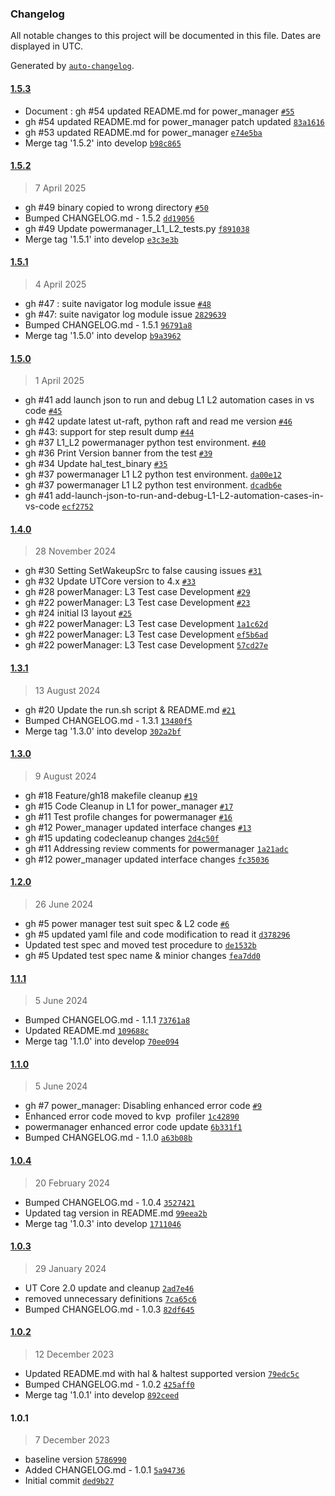 ### Changelog

All notable changes to this project will be documented in this file. Dates are displayed in UTC.

Generated by [`auto-changelog`](https://github.com/CookPete/auto-changelog).

#### [1.5.3](https://github.com/rdkcentral/rdk-halif-test-power_manager/compare/1.5.2...1.5.3)

- Document : gh #54 updated README.md for power_manager [`#55`](https://github.com/rdkcentral/rdk-halif-test-power_manager/pull/55)
- gh #54 updated README.md for power_manager patch updated [`83a1616`](https://github.com/rdkcentral/rdk-halif-test-power_manager/commit/83a16164a3d84f77a8c0eb448a99c40a5d6e57fa)
- gh #53 updated README.md for power_manager [`e74e5ba`](https://github.com/rdkcentral/rdk-halif-test-power_manager/commit/e74e5bafcee419deb8a9ade4b861a5237050f84f)
- Merge tag '1.5.2' into develop [`b98c865`](https://github.com/rdkcentral/rdk-halif-test-power_manager/commit/b98c865ad1355fb54c51d43ff042dd7040855c25)

#### [1.5.2](https://github.com/rdkcentral/rdk-halif-test-power_manager/compare/1.5.1...1.5.2)

> 7 April 2025

- gh #49 binary copied to wrong directory [`#50`](https://github.com/rdkcentral/rdk-halif-test-power_manager/pull/50)
- Bumped CHANGELOG.md - 1.5.2 [`dd19056`](https://github.com/rdkcentral/rdk-halif-test-power_manager/commit/dd19056ce82403746c063f8418f31e8a02ade865)
- gh #49 Update powermanager_L1_L2_tests.py [`f891038`](https://github.com/rdkcentral/rdk-halif-test-power_manager/commit/f891038dbbf4c4ec34f8b49d9d42c20cd82f2abf)
- Merge tag '1.5.1' into develop [`e3c3e3b`](https://github.com/rdkcentral/rdk-halif-test-power_manager/commit/e3c3e3b0d0ce33ec510ac55abd5d07dd3449cbee)

#### [1.5.1](https://github.com/rdkcentral/rdk-halif-test-power_manager/compare/1.5.0...1.5.1)

> 4 April 2025

- gh #47 : suite navigator log module issue [`#48`](https://github.com/rdkcentral/rdk-halif-test-power_manager/pull/48)
- gh #47: suite navigator log module issue [`2829639`](https://github.com/rdkcentral/rdk-halif-test-power_manager/commit/28296392cda47b6bc1c0632a597b129a246bcaf6)
- Bumped CHANGELOG.md - 1.5.1 [`96791a8`](https://github.com/rdkcentral/rdk-halif-test-power_manager/commit/96791a830100073a340fd6e0876d7593753eeea8)
- Merge tag '1.5.0' into develop [`b9a3962`](https://github.com/rdkcentral/rdk-halif-test-power_manager/commit/b9a3962a0bf53b4c862cb1857bcf182a532ff1f2)

#### [1.5.0](https://github.com/rdkcentral/rdk-halif-test-power_manager/compare/1.4.0...1.5.0)

> 1 April 2025

- gh #41 add launch json to run and debug L1 L2 automation cases in vs code [`#45`](https://github.com/rdkcentral/rdk-halif-test-power_manager/pull/45)
- gh #42 update latest ut-raft, python raft and read me version [`#46`](https://github.com/rdkcentral/rdk-halif-test-power_manager/pull/46)
- gh #43: support for step result dump [`#44`](https://github.com/rdkcentral/rdk-halif-test-power_manager/pull/44)
- gh #37 L1_L2 powermanager python test environment. [`#40`](https://github.com/rdkcentral/rdk-halif-test-power_manager/pull/40)
- gh #36 Print Version banner from the test [`#39`](https://github.com/rdkcentral/rdk-halif-test-power_manager/pull/39)
- gh #34 Update hal_test_binary [`#35`](https://github.com/rdkcentral/rdk-halif-test-power_manager/pull/35)
- gh #37 powermanager L1 L2 python test environment. [`da00e12`](https://github.com/rdkcentral/rdk-halif-test-power_manager/commit/da00e12dbf0906f6c6c94b3d7e5c04b292871a0d)
- gh #37 powermanager L1 L2 python test environment. [`dcadb6e`](https://github.com/rdkcentral/rdk-halif-test-power_manager/commit/dcadb6ebc041b30779f6f6d144549d630e6da806)
- gh #41 add-launch-json-to-run-and-debug-L1-L2-automation-cases-in-vs-code [`ecf2752`](https://github.com/rdkcentral/rdk-halif-test-power_manager/commit/ecf2752122548a5bb35f97619c1f57a480fc063c)

#### [1.4.0](https://github.com/rdkcentral/rdk-halif-test-power_manager/compare/1.3.1...1.4.0)

> 28 November 2024

- gh #30 Setting SetWakeupSrc to false causing issues [`#31`](https://github.com/rdkcentral/rdk-halif-test-power_manager/pull/31)
- gh #32 Update UTCore version to 4.x [`#33`](https://github.com/rdkcentral/rdk-halif-test-power_manager/pull/33)
- gh #28 powerManager: L3 Test case Development [`#29`](https://github.com/rdkcentral/rdk-halif-test-power_manager/pull/29)
-  gh #22 powerManager: L3 Test case Development [`#23`](https://github.com/rdkcentral/rdk-halif-test-power_manager/pull/23)
- gh #24 initial l3 layout [`#25`](https://github.com/rdkcentral/rdk-halif-test-power_manager/pull/25)
- gh #22 powerManager: L3 Test case Development [`1a1c62d`](https://github.com/rdkcentral/rdk-halif-test-power_manager/commit/1a1c62dbcf56a87ad7af3792f82d3219e4f778b8)
- gh #22 powerManager: L3 Test case Development [`ef5b6ad`](https://github.com/rdkcentral/rdk-halif-test-power_manager/commit/ef5b6ad14ecfa9acc7036f131c8f50fb95263451)
- gh #22 powerManager: L3 Test case Development [`57cd27e`](https://github.com/rdkcentral/rdk-halif-test-power_manager/commit/57cd27ecdacb3e32227d713a6466cf17647d0199)

#### [1.3.1](https://github.com/rdkcentral/rdk-halif-test-power_manager/compare/1.3.0...1.3.1)

> 13 August 2024

- gh #20 Update the run.sh script & README.md [`#21`](https://github.com/rdkcentral/rdk-halif-test-power_manager/pull/21)
- Bumped CHANGELOG.md - 1.3.1 [`13480f5`](https://github.com/rdkcentral/rdk-halif-test-power_manager/commit/13480f5f88def150680b178ed6095c144bfbc0e0)
- Merge tag '1.3.0' into develop [`302a2bf`](https://github.com/rdkcentral/rdk-halif-test-power_manager/commit/302a2bf0dc18186ad37b9bf3dbe88d11dc95b357)

#### [1.3.0](https://github.com/rdkcentral/rdk-halif-test-power_manager/compare/1.2.0...1.3.0)

> 9 August 2024

- gh #18 Feature/gh18 makefile cleanup [`#19`](https://github.com/rdkcentral/rdk-halif-test-power_manager/pull/19)
- gh #15 Code Cleanup in L1 for power_manager [`#17`](https://github.com/rdkcentral/rdk-halif-test-power_manager/pull/17)
- gh #11 Test profile changes for powermanager [`#16`](https://github.com/rdkcentral/rdk-halif-test-power_manager/pull/16)
- gh #12 Power_manager updated interface changes [`#13`](https://github.com/rdkcentral/rdk-halif-test-power_manager/pull/13)
- gh #15 updating codecleanup changes [`2d4c50f`](https://github.com/rdkcentral/rdk-halif-test-power_manager/commit/2d4c50fe025eb7847b37f14aaf88c7f4698276df)
- gh #11 Addressing review comments for powermanager [`1a21adc`](https://github.com/rdkcentral/rdk-halif-test-power_manager/commit/1a21adcf1afe1ad20fadbb7727bb16b431a7bd7f)
- gh #12 power_manager updated interface changes [`fc35036`](https://github.com/rdkcentral/rdk-halif-test-power_manager/commit/fc35036969e6a91e0bbe6542bd8be77f2a08195c)

#### [1.2.0](https://github.com/rdkcentral/rdk-halif-test-power_manager/compare/1.1.1...1.2.0)

> 26 June 2024

- gh #5 power manager test suit spec & L2 code [`#6`](https://github.com/rdkcentral/rdk-halif-test-power_manager/pull/6)
- gh #5 updated yaml file and code modification to read it [`d378296`](https://github.com/rdkcentral/rdk-halif-test-power_manager/commit/d37829635da85fbf4d4a19b0535157c594099839)
- Updated test spec and moved test procedure to [`de1532b`](https://github.com/rdkcentral/rdk-halif-test-power_manager/commit/de1532b0db176f31161eab357af55789a7d0c294)
- gh #5 Updated test spec name & minior changes [`fea7dd0`](https://github.com/rdkcentral/rdk-halif-test-power_manager/commit/fea7dd06bb1829e4707a4c501aafec097cdf6f70)

#### [1.1.1](https://github.com/rdkcentral/rdk-halif-test-power_manager/compare/1.1.0...1.1.1)

> 5 June 2024

- Bumped CHANGELOG.md - 1.1.1 [`73761a8`](https://github.com/rdkcentral/rdk-halif-test-power_manager/commit/73761a8fa3834bf11ad9e718efd92d7e67c78ba2)
- Updated README.md [`109688c`](https://github.com/rdkcentral/rdk-halif-test-power_manager/commit/109688cd13b21c5dfa00ac46263d3b2852c5ebfd)
- Merge tag '1.1.0' into develop [`70ee094`](https://github.com/rdkcentral/rdk-halif-test-power_manager/commit/70ee0946e1bdd9238edf14eef6a77af60b47fb21)

#### [1.1.0](https://github.com/rdkcentral/rdk-halif-test-power_manager/compare/1.0.4...1.1.0)

> 5 June 2024

- gh #7 power_manager: Disabling enhanced error code [`#9`](https://github.com/rdkcentral/rdk-halif-test-power_manager/pull/9)
- Enhanced error code moved to kvp  profiler [`1c42890`](https://github.com/rdkcentral/rdk-halif-test-power_manager/commit/1c42890496a51171e51c01b5500a3900734658d8)
- powermanager  enhanced error code update [`6b331f1`](https://github.com/rdkcentral/rdk-halif-test-power_manager/commit/6b331f1d23a5a6051da6f08c95d656364b03133a)
- Bumped CHANGELOG.md - 1.1.0 [`a63b08b`](https://github.com/rdkcentral/rdk-halif-test-power_manager/commit/a63b08b14f26684186371ee29f55871f8285fd67)

#### [1.0.4](https://github.com/rdkcentral/rdk-halif-test-power_manager/compare/1.0.3...1.0.4)

> 20 February 2024

- Bumped CHANGELOG.md - 1.0.4 [`3527421`](https://github.com/rdkcentral/rdk-halif-test-power_manager/commit/35274212bef835df181314a97aaac9ec35894285)
- Updated tag version in README.md [`99eea2b`](https://github.com/rdkcentral/rdk-halif-test-power_manager/commit/99eea2bdbc24594bc29a2a001aa9415e9153b9d6)
- Merge tag '1.0.3' into develop [`1711046`](https://github.com/rdkcentral/rdk-halif-test-power_manager/commit/17110463945a8ef0cee134fc40ef23d710fde471)

#### [1.0.3](https://github.com/rdkcentral/rdk-halif-test-power_manager/compare/1.0.2...1.0.3)

> 29 January 2024

- UT Core 2.0 update and cleanup [`2ad7e46`](https://github.com/rdkcentral/rdk-halif-test-power_manager/commit/2ad7e465aee6a51a45fc2061cfe06ccfdbac5a1a)
- removed unnecessary definitions [`7ca65c6`](https://github.com/rdkcentral/rdk-halif-test-power_manager/commit/7ca65c6b7a80eb8e9709bde929c808ec0c7d6674)
- Bumped CHANGELOG.md - 1.0.3 [`82df645`](https://github.com/rdkcentral/rdk-halif-test-power_manager/commit/82df645659a8a24e26db40225b6478af2008dfff)

#### [1.0.2](https://github.com/rdkcentral/rdk-halif-test-power_manager/compare/1.0.1...1.0.2)

> 12 December 2023

- Updated README.md with hal & haltest supported version [`79edc5c`](https://github.com/rdkcentral/rdk-halif-test-power_manager/commit/79edc5cea62aa4e3cff41493f8b85faa09e97308)
- Bumped CHANGELOG.md - 1.0.2 [`425aff0`](https://github.com/rdkcentral/rdk-halif-test-power_manager/commit/425aff0ee3e6b559ed0ddcfe3b1d9b737dd8c5cb)
- Merge tag '1.0.1' into develop [`892ceed`](https://github.com/rdkcentral/rdk-halif-test-power_manager/commit/892ceedbefc1474d128c411555ee764516197c78)

#### 1.0.1

> 7 December 2023

- baseline version [`5786990`](https://github.com/rdkcentral/rdk-halif-test-power_manager/commit/578699031542d3cc77d5991541faab869242aa05)
- Added CHANGELOG.md - 1.0.1 [`5a94736`](https://github.com/rdkcentral/rdk-halif-test-power_manager/commit/5a947360fa15a75bef592ae9b7e48fb2f400dd96)
- Initial commit [`ded9b27`](https://github.com/rdkcentral/rdk-halif-test-power_manager/commit/ded9b272db1d3b00c312593529b6e74a2328e013)
